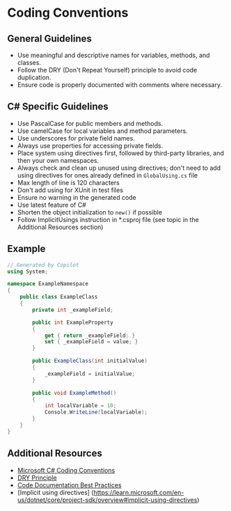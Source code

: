 # Coding Conventions

## General Guidelines
- Use meaningful and descriptive names for variables, methods, and classes.
- Follow the DRY (Don't Repeat Yourself) principle to avoid code duplication.
- Ensure code is properly documented with comments where necessary.

## C# Specific Guidelines
- Use PascalCase for public members and methods.
- Use camelCase for local variables and method parameters.
- Use underscores for private field names.
- Always use properties for accessing private fields.
- Place system using directives first, followed by third-party libraries, and then your own namespaces.
- Always check and clean up unused using directives; don't need to add using directives for ones already defined in `GlobalUsing.cs` file
- Max length of line is 120 characters
- Don't add using for XUnit in test files
- Ensure no warning in the generated code
- Use latest feature of C#
- Shorten the object initialization to `new()` if possible
- Follow ImplicitUsings instruction in *.csproj file (see topic in the Additional Resources section)

## Example

```csharp
// Generated by Copilot
using System;

namespace ExampleNamespace
{
    public class ExampleClass
    {
        private int _exampleField;

        public int ExampleProperty
        {
            get { return _exampleField; }
            set { _exampleField = value; }
        }

        public ExampleClass(int initialValue)
        {
            _exampleField = initialValue;
        }

        public void ExampleMethod()
        {
            int localVariable = 10;
            Console.WriteLine(localVariable);
        }
    }
}
```

## Additional Resources
- [Microsoft C# Coding Conventions](https://learn.microsoft.com/en-us/dotnet/csharp/fundamentals/coding-style/coding-conventions)
- [DRY Principle](https://en.wikipedia.org/wiki/Don%27t_repeat_yourself)
- [Code Documentation Best Practices](https://www.oracle.com/technical-resources/articles/java/javadoc-tool.html)
- [Implicit using directives] (https://learn.microsoft.com/en-us/dotnet/core/project-sdk/overview#implicit-using-directives) 
